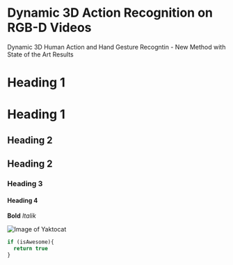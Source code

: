 # Dynamic 3D Action Recognition on RGB-D Videos
Dynamic 3D Human Action and Hand Gesture Recogntin - New Method with State of the Art Results

# Heading 1
Heading 1
=========
## Heading 2
Heading 2
---------
### Heading 3
#### Heading 4
**Bold**
*Italik*
<br />

![Image of Yaktocat](https://octodex.github.com/images/yaktocat.png)

```javascript
if (isAwesome){
  return true
}
```
